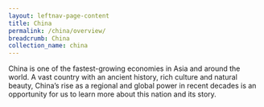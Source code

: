 ```yaml
---
layout: leftnav-page-content
title: China
permalink: /china/overview/
breadcrumb: China
collection_name: china
---
```


China is one of the fastest-growing economies in Asia and around the world. A vast country with an ancient history, rich culture and natural beauty, China’s rise as a regional and global power in recent decades is an opportunity for us to learn more about this nation and its story.

